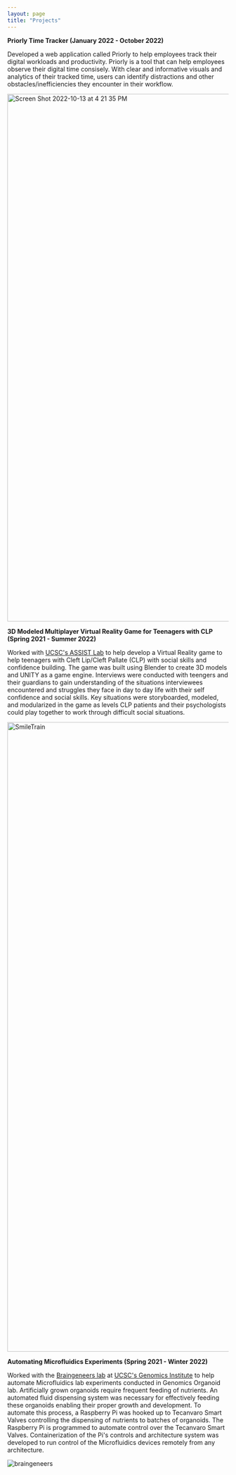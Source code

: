 ```yaml
---
layout: page
title: "Projects"
---
```


**Priorly Time Tracker (January 2022 - October 2022)**

Developed a web application called Priorly to help employees track their digital workloads and productivity. Priorly is a tool that can help employees observe their digital time consisely. With clear and informative visuals and analytics of their tracked time, users can identify distractions and other obstacles/inefficiencies they encounter in their workflow. 

<img width="1200" alt="Screen Shot 2022-10-13 at 4 21 35 PM" src="https://user-images.githubusercontent.com/72471416/195728520-67304a29-869a-47e4-b707-d0c6d777e501.png">

**3D Modeled Multiplayer Virtual Reality Game for Teenagers with CLP (Spring 2021 - Summer 2022)**

Worked with [UCSC's ASSIST Lab](https://assist.soe.ucsc.edu/) to help develop a Virtual Reality game to help teenagers with Cleft Lip/Cleft Pallate (CLP) with social skills and confidence building. The game was built using Blender to create 3D models and UNITY as a game engine. Interviews were conducted with teengers and their guardians to gain understanding of the situations interviewees encountered and struggles they face in day to day life with their self confidence and social skills. Key situations were storyboarded, modeled, and modularized in the game as levels CLP patients and their psychologists could play together to work through difficult social situations.

<img width="1432" alt="SmileTrain" src="https://user-images.githubusercontent.com/72471416/195728755-5eac4f23-e40a-4abd-aff6-bd26ff7f4629.png">
 
**Automating Microfluidics Experiments (Spring 2021 - Winter 2022)**

Worked with the [Braingeneers lab](https://braingeneers.ucsc.edu/) at [UCSC's Genomics Institute](https://genomics.ucsc.edu/) to help automate Microfluidics lab experiments conducted in Genomics Organoid lab. Artificially grown organoids require frequent feeding of nutrients. An automated fluid dispensing system was necessary for effectively feeding these organoids enabling their proper growth and development. To automate this process, a Raspberry Pi was hooked up to Tecanvaro Smart Valves controlling the dispensing of nutrients to batches of organoids. The Raspberry Pi is programmed to automate control over the Tecanvaro Smart Valves. Containerization of the Pi's controls and architecture system was developed to run control of the Microfluidics devices remotely from any architecture.

![braingeneers](https://user-images.githubusercontent.com/72471416/195728607-20061967-5029-4cc1-ba51-42f265279964.jpg)
